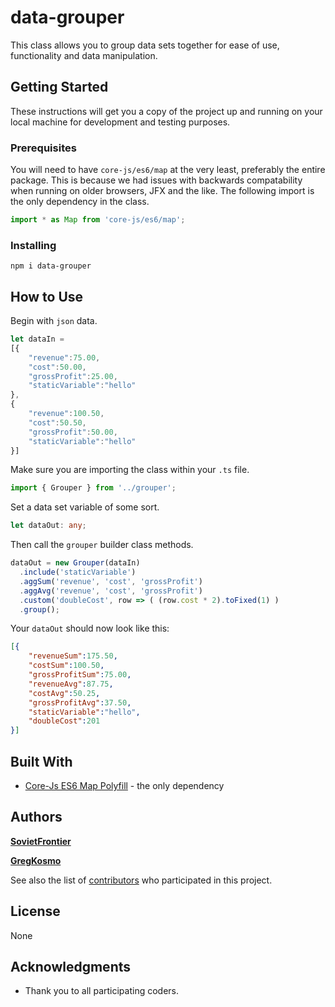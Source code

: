 # data-grouper

This class allows you to group data sets together for ease of use, functionality and data manipulation.

## Getting Started

These instructions will get you a copy of the project up and running on your local machine for development and testing purposes.

### Prerequisites

You will need to have `core-js/es6/map` at the very least, preferably the entire package. This is because we had issues with backwards compatability when running on older browsers, JFX and the like. The following import is the only dependency in the class.

```typescript
import * as Map from 'core-js/es6/map';
```

### Installing

```
npm i data-grouper
```

## How to Use

Begin with `json` data.
```typescript
let dataIn = 
[{  
    "revenue":75.00,
    "cost":50.00,
    "grossProfit":25.00,
    "staticVariable":"hello"
},
{  
    "revenue":100.50,
    "cost":50.50,
    "grossProfit":50.00,
    "staticVariable":"hello"
}]
```
Make sure you are importing the class within your `.ts` file.
```typescript
import { Grouper } from '../grouper';
```
Set a data set variable of some sort.
```typescript
let dataOut: any;
```
Then call the `grouper` builder class methods.
```typescript
dataOut = new Grouper(dataIn)
  .include('staticVariable')
  .aggSum('revenue', 'cost', 'grossProfit')
  .aggAvg('revenue', 'cost', 'grossProfit')
  .custom('doubleCost', row => ( (row.cost * 2).toFixed(1) )
  .group();
```
Your `dataOut` should now look like this:
```json
[{  
    "revenueSum":175.50,
    "costSum":100.50,
    "grossProfitSum":75.00,
    "revenueAvg":87.75,
    "costAvg":50.25,
    "grossProfitAvg":37.50,
    "staticVariable":"hello",
    "doubleCost":201
}]
```

## Built With

* [Core-Js ES6 Map Polyfill](https://github.com/zloirock/core-js/blob/v2.6.1/modules/es6.map.js) - the only dependency

## Authors

**[SovietFrontier](https://github.com/SovietFrontier)**

**[GregKosmo](https://github.com/GregKosmo)**

See also the list of [contributors](https://github.com/SovietFrontier/grouper/graphs/contributors) who participated in this project.

## License

None

## Acknowledgments

* Thank you to all participating coders.
